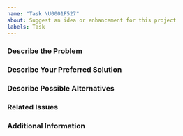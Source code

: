 ```yaml
---
name: "Task \U0001F527"
about: Suggest an idea or enhancement for this project
labels: Task
---
```


### Describe the Problem

<!-- A clear and concise description of what the problem is. Ex. I'm always frustrated when [...] -->
<!-- Use sub-issues to split up big tasks in smaller issues. -->

### Describe Your Preferred Solution

<!-- A clear and concise description of what you want to happen. -->

### Describe Possible Alternatives

<!-- A clear and concise description of any alternative solutions or features you've considered. -->

### Related Issues

<!-- Link all related issues which are e.g. CMS issues or otherwise related, blocking, duplicating issues, ... -->

### Additional Information

<!-- Add any other context (e.g. logs, screenshots, environment, related issues etc.) about the problem here. -->
